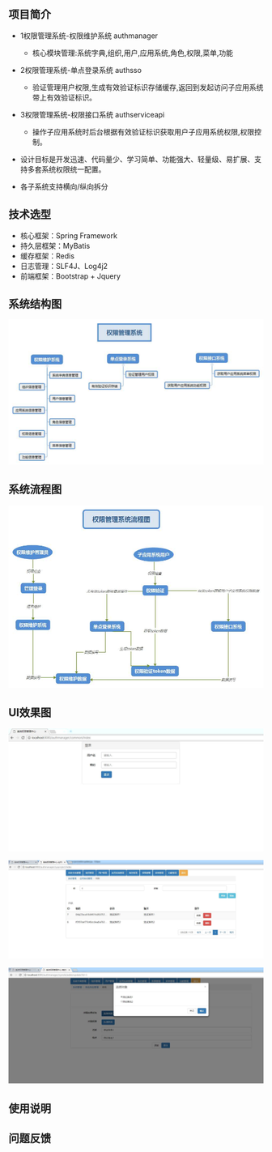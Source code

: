 ## 项目简介
* 1权限管理系统-权限维护系统 authmanager
    * 核心模块管理:系统字典,组织,用户,应用系统,角色,权限,菜单,功能

* 2权限管理系统-单点登录系统 authsso
    * 验证管理用户权限,生成有效验证标识存储缓存,返回到发起访问子应用系统带上有效验证标识。

* 3权限管理系统-权限接口系统 authserviceapi
    * 操作子应用系统时后台根据有效验证标识获取用户子应用系统权限,权限控制。 
* 设计目标是开发迅速、代码量少、学习简单、功能强大、轻量级、易扩展、支持多套系统权限统一配置。
* 各子系统支持横向/纵向拆分

## 技术选型
* 核心框架：Spring Framework
* 持久层框架：MyBatis
* 缓存框架：Redis
* 日志管理：SLF4J、Log4j2
* 前端框架：Bootstrap + Jquery

## 系统结构图
![系统结构图](/doc/functionchart.jpg)

## 系统流程图
![系统流程图](/doc/flowchart.jpg)

## UI效果图

![登录](/doc/show_login.jpg)

![列表](/doc/show_list.jpg)

![编辑选择对象](/doc/show_select.jpg)

## 使用说明

## 问题反馈

